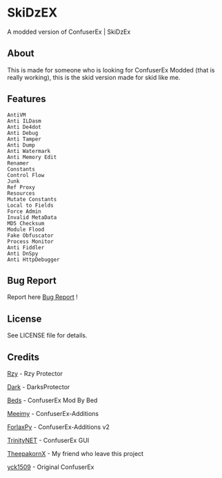# SkiDzEX
 A modded version of ConfuserEx | SkiDzEx
 
## About
This is made for someone who is looking for ConfuserEx Modded (that is really working), this is the skid version made for skid
like me.

## Features
    AntiVM
    Anti ILDasm
    Anti De4dot
    Anti Debug 
    Anti Tamper
    Anti Dump
    Anti Watermark
    Anti Memory Edit
    Renamer 
    Constants
    Control Flow
    Junk
    Ref Proxy
    Resources 
    Mutate Constants
    Local to Fields
    Force Admin
    Invalid MetaData
    MD5 Checksum
    Module Flood
    Fake Obfuscator
    Process Monitor
    Anti Fiddler
    Anti DnSpy
    Anti HttpDebugger

## Bug Report
Report here [Bug Report](https://github.com/NotPrab/SkiDzEX/issues) !

## License
See LICENSE file for details.

## Credits
[Rzy](https://github.com/Riziebtw/RzyProtector) - Rzy Protector

[Dark](https://github.com/darkshoz) - DarksProtector

[Beds](https://github.com/BedTheGod/ConfuserEx-Mod-By-Bed) - ConfuserEx Mod By Bed

[Meeimy](https://github.com/Meeimy/ConfuserEx-Additions) - ConfuserEx-Additions

[ForlaxPy](https://github.com/ForlaxPy/ConfuserEx-Additions-v2) - ConfuserEx-Additions v2

[TrinityNET](https://github.com/TrinityNET/Trinity-ConfuserEx-Mod) - ConfuserEx GUI

[TheepakornX]() - My friend who leave this project

[yck1509](https://github.com/yck1509/ConfuserEx) - Original ConfuserEx
